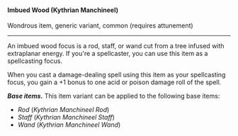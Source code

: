 #### Imbued Wood (Kythrian Manchineel)

Wondrous item, generic variant, common (requires attunement)

---

An imbued wood focus is a rod, staff, or wand cut from a tree infused with extraplanar energy. If you're a spellcaster, you can use this item as a spellcasting focus.

When you cast a damage-dealing spell using this item as your spellcasting focus, you gain a +1 bonus to one acid or poison damage roll of the spell.

***Base items.*** This item variant can be applied to the following base items:

- *Rod* (*Kythrian Manchineel Rod*)
- *Staff* (*Kythrian Manchineel Staff*)
- *Wand* (*Kythrian Manchineel Wand*)